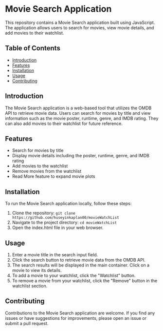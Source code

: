 # Movie Search Application

This repository contains a Movie Search application built using JavaScript. The application allows users to search for movies, view movie details, and add movies to their watchlist.

## Table of Contents
- [Introduction](#introduction)
- [Features](#features)
- [Installation](#installation)
- [Usage](#usage)
- [Contributing](#contributing)


## Introduction
The Movie Search application is a web-based tool that utilizes the OMDB API to retrieve movie data. Users can search for movies by title and view information such as the movie poster, runtime, genre, and IMDB rating. They can also add movies to their watchlist for future reference.

## Features
- Search for movies by title
- Display movie details including the poster, runtime, genre, and IMDB rating
- Add movies to the watchlist
- Remove movies from the watchlist
- Read More feature to expand movie plots

## Installation
To run the Movie Search application locally, follow these steps:

1. Clone the repository: `git clone https://github.com/huseyinkaplan00/movieWatchList`
2. Navigate to the project directory: `cd movieWatchList`
3. Open the index.html file in your web browser.

## Usage
1. Enter a movie title in the search input field.
2. Click the search button to retrieve movie data from the OMDB API.
3. The search results will be displayed in the main container. Click on a movie to view its details.
4. To add a movie to your watchlist, click the "Watchlist" button.
5. To remove a movie from your watchlist, click the "Remove" button in the watchlist section.

## Contributing
Contributions to the Movie Search application are welcome. If you find any issues or have suggestions for improvements, please open an issue or submit a pull request.


